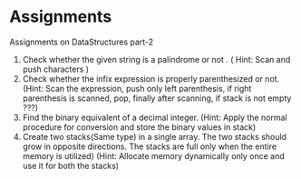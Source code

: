 # Assignments
Assignments on DataStructures part-2
1.	Check whether the given string is a palindrome or not .
      ( Hint:   Scan  and push characters  ) 
2.	Check whether the infix expression is properly parenthesized or not.
       (Hint: Scan the expression, push only left parenthesis, if right parenthesis is scanned, pop, finally after scanning, if stack is not empty ???) 
3.    Find the binary equivalent of a decimal integer. 
      (Hint: Apply the normal procedure for conversion and store the binary values in stack)
4.   Create two stacks(Same type) in a single array. The two stacks should grow in opposite directions. The stacks are full only when the entire memory is utilized)
    (Hint: Allocate memory  dynamically only once  and use it for both the stacks)
